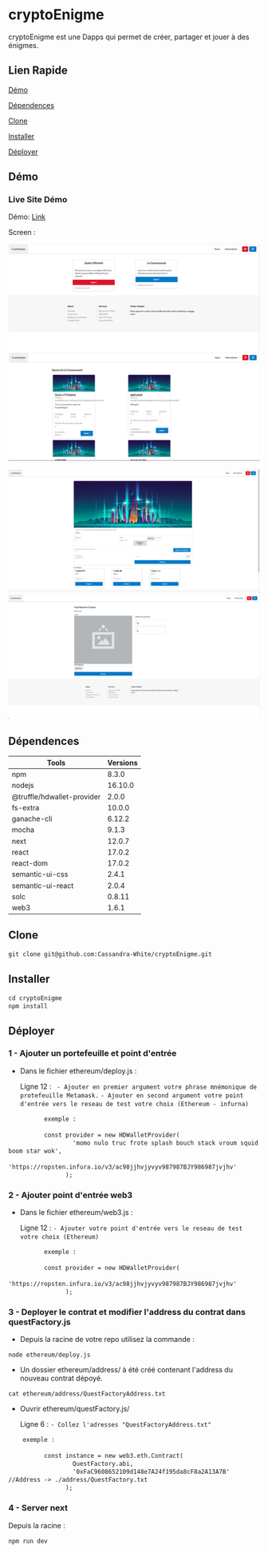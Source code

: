 # cryptoEnigme

cryptoEnigme est une Dapps qui permet de créer, partager et jouer à des énigmes.

##  Lien Rapide

[Démo](#démo)

[Dépendences](#dépendences)

[Clone](#clone)

[Installer](#installer)

[Déployer](#déployer)


## Démo

### Live Site Démo

Démo: [Link]()

Screen :

![Home](https://github.com/Cassandra-White/cryptoEnigme/blob/main/images/Capture%20d%E2%80%99e%CC%81cran%202022-01-02%20a%CC%80%2009.58.40.png?raw=true) ![Community_quest](https://github.com/Cassandra-White/cryptoEnigme/blob/main/images/Capture%20d%E2%80%99e%CC%81cran%202022-01-02%20a%CC%80%2010.01.12.png?raw=true)

![Enigmes](https://github.com/Cassandra-White/cryptoEnigme/blob/main/images/Capture%20d%E2%80%99e%CC%81cran%202022-01-02%20a%CC%80%2010.01.56.png?raw=true) ![Home](https://github.com/Cassandra-White/cryptoEnigme/blob/main/images/Capture%20d%E2%80%99e%CC%81cran%202022-01-02%20a%CC%80%2010.02.35.png?raw=true)



## Dépendences

    
| Tools                      | Versions |
| -------------------------  | -------- |
| npm                        | 8.3.0    |
| nodejs                     | 16.10.0  |
| @truffle/hdwallet-provider | 2.0.0    |
| fs-extra                   | 10.0.0   |
| ganache-cli                | 6.12.2   |
| mocha                      | 9.1.3    |
| next                       | 12.0.7   |
| react                      | 17.0.2   |
| react-dom                  | 17.0.2   |
| semantic-ui-css            | 2.4.1    |
| semantic-ui-react          | 2.0.4    |
| solc                       |0.8.11    |
| web3                       | 1.6.1    |

## Clone

```
git clone git@github.com:Cassandra-White/cryptoEnigme.git
```

## Installer

```
cd cryptoEnigme
npm install
```

## Déployer
### 1 - Ajouter un portefeuille et point d'entrée

 - Dans le fichier ethereum/deploy.js :

    Ligne 12 : 
         ``` - Ajouter en premier argument votre phrase mnémonique de protefeuille Metamask.```
          ```- Ajouter en second argument votre point d'entrée vers le reseau de test votre choix (Ethereum - infurna)```

```
          exemple : 
          
          const provider = new HDWalletProvider(
                  'momo nulo truc frote splash bouch stack vroum squid boom star wok',
                  'https://ropsten.infura.io/v3/ac98jjhvjyvyv987987BJY986987jvjhv'
                );
```

### 2 - Ajouter point d'entrée web3

 - Dans le fichier ethereum/web3.js :

    Ligne 12 : 
          ```- Ajouter votre point d'entrée vers le reseau de test votre choix (Ethereum)```

```
          exemple : 
          
          const provider = new HDWalletProvider(
                  'https://ropsten.infura.io/v3/ac98jjhvjyvyv987987BJY986987jvjhv'
                );
```

### 3 - Deployer le contrat et modifier l'address du contrat dans questFactory.js

 -  Depuis la racine de votre repo utilisez la commande : 
  
```  
node ethereum/deploy.js
```

 - Un dossier ethereum/address/ à été créé contenant l'address du nouveau contrat dépoyé.
  
```
cat ethereum/address/QuestFactoryAddress.txt
```

 - Ouvrir ethereum/questFactory.js/ 

    Ligne 6 :
          ```- Collez l'adresses "QuestFactoryAddress.txt"```
          
```
    exemple : 
         
          const instance = new web3.eth.Contract(
                  QuestFactory.abi,
                  '0xFaC9608652109d148e7A24f195da8cF8a2A13A7B' //Address -> ./address/QuestFactory.txt
                );
```

### 4 - Server next

  Depuis la racine :
  ```
  npm run dev
  ```

